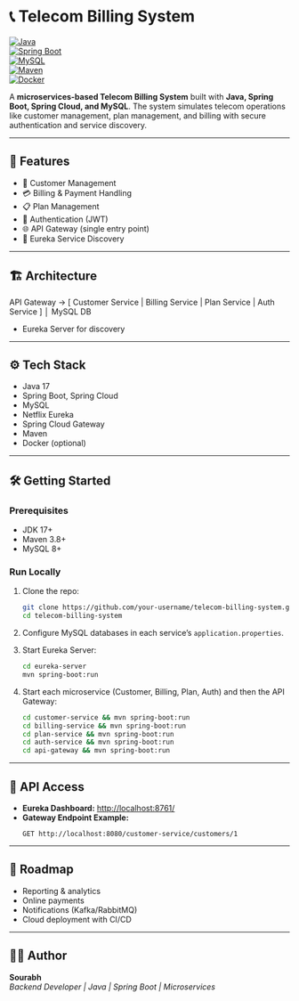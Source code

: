 # 📞 Telecom Billing System  

[![Java](https://img.shields.io/badge/Java-17-red?logo=java&logoColor=white)](https://www.oracle.com/java/)  
[![Spring Boot](https://img.shields.io/badge/Spring%20Boot-3.x-green?logo=springboot)](https://spring.io/projects/spring-boot)  
[![MySQL](https://img.shields.io/badge/MySQL-8-blue?logo=mysql)](https://www.mysql.com/)  
[![Maven](https://img.shields.io/badge/Maven-3.8+-orange?logo=apache-maven)](https://maven.apache.org/)  
[![Docker](https://img.shields.io/badge/Docker-Enabled-2496ED?logo=docker&logoColor=white)](https://www.docker.com/)  

A **microservices-based Telecom Billing System** built with **Java, Spring Boot, Spring Cloud, and MySQL**. The system simulates telecom operations like customer management, plan management, and billing with secure authentication and service discovery.  

---

## 🚀 Features  

- 👤 Customer Management  
- 💳 Billing & Payment Handling  
- 📋 Plan Management  
- 🔐 Authentication (JWT)  
- 🌐 API Gateway (single entry point)  
- 📡 Eureka Service Discovery  

---

## 🏗️ Architecture  

API Gateway → [ Customer Service | Billing Service | Plan Service | Auth Service ]
│
MySQL DB
+ Eureka Server for discovery

---

## ⚙️ Tech Stack  

- Java 17  
- Spring Boot, Spring Cloud  
- MySQL  
- Netflix Eureka  
- Spring Cloud Gateway  
- Maven  
- Docker (optional)  

---

## 🛠️ Getting Started  

### Prerequisites  
- JDK 17+  
- Maven 3.8+  
- MySQL 8+  

### Run Locally  

1. Clone the repo:  
   ```bash
   git clone https://github.com/your-username/telecom-billing-system.git
   cd telecom-billing-system
2. Configure MySQL databases in each service’s `application.properties`.  

3. Start Eureka Server:  
   ```bash
   cd eureka-server
   mvn spring-boot:run

4. Start each microservice (Customer, Billing, Plan, Auth) and then the API Gateway:  
   ```bash
   cd customer-service && mvn spring-boot:run
   cd billing-service && mvn spring-boot:run
   cd plan-service && mvn spring-boot:run
   cd auth-service && mvn spring-boot:run
   cd api-gateway && mvn spring-boot:run

---

## 📡 API Access  

- **Eureka Dashboard:** [http://localhost:8761/](http://localhost:8761/)  
- **Gateway Endpoint Example:**  
  ```http
  GET http://localhost:8080/customer-service/customers/1
  
---

## 📑 Roadmap  

- Reporting & analytics  
- Online payments  
- Notifications (Kafka/RabbitMQ)  
- Cloud deployment with CI/CD  

---

## 👨‍💻 Author  

**Sourabh**  
_Backend Developer | Java | Spring Boot | Microservices_

   
   
